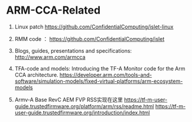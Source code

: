 # ARM-CCA-Related

1. Linux patch https://github.com/ConfidentialComputing/islet-linux

2. RMM code ： https://github.com/ConfidentialComputing/islet

3. Blogs, guides, presentations and specifications: http://www.arm.com/armcca

4. TFA-code and models: Introducing the TF-A Monitor code for the Arm CCA architecture. https://developer.arm.com/tools-and-software/simulation-models/fixed-virtual-platforms/arm-ecosystem-models

5. Armv-A Base RevC AEM FVP RSS实现在这里 https://tf-m-user-guide.trustedfirmware.org/platform/arm/rss/readme.html https://tf-m-user-guide.trustedfirmware.org/introduction/index.html
